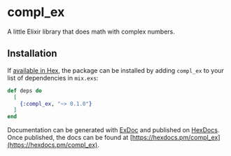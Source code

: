 # compl_ex

A little Elixir library that does math with complex numbers.

## Installation

If [available in Hex](https://hex.pm/docs/publish), the package can be installed
by adding `compl_ex` to your list of dependencies in `mix.exs`:

```elixir
def deps do
  [
    {:compl_ex, "~> 0.1.0"}
  ]
end
```

Documentation can be generated with [ExDoc](https://github.com/elixir-lang/ex_doc)
and published on [HexDocs](https://hexdocs.pm). Once published, the docs can
be found at [https://hexdocs.pm/compl_ex](https://hexdocs.pm/compl_ex).
